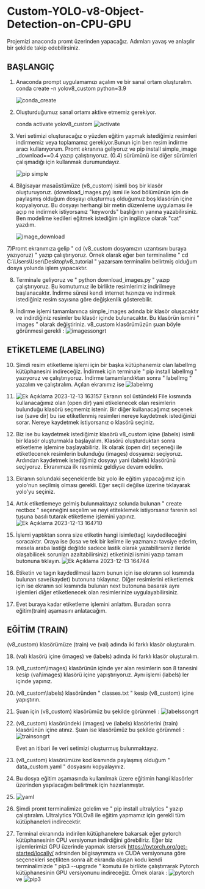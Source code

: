 # Custom-YOLO-v8-Object-Detection-on-CPU-GPU

Projemizi anaconda promt üzerinden yapacağız. Adımları yavaş ve anlaşılır bir şekilde takip edebilirsiniz.

## BAŞLANGIÇ ##

1) Anaconda prompt uygulamamızı açalım ve bir sanal ortam oluşturalım.
    conda create -n yolov8_custom python=3.9

    ![conda_create](https://github.com/Poyqraz/Custom-YOLO-v8-Object-Detection-on-CPU-GPU/assets/48729799/01e82d3a-5bac-4a60-9b6c-affc139411ba)

3) Oluşturduğumuz sanal ortamı aktive etmemiz gerekiyor.

   conda activate yolov8_custom
   ![activate](https://github.com/Poyqraz/Custom-YOLO-v8-Object-Detection-on-CPU-GPU/assets/48729799/4f27f433-48a0-46f1-9fe3-b3655b1e449a)

5) Veri setimizi oluşturacağız o yüzden eğitim yapmak istediğimiz resimleri indirmemiz veya toplamamız gerekiyor.Bunun için ben resim indirme aracı kullanıyorum. Promt ekranına geliyoruz ve
   pip install simple_image _download==0.4 yazıp çalıştırıyoruz. (0.4) sürümünü ise diğer sürümleri çalışmadığı için kullanmak durumundayız. 

   ![pip simple](https://github.com/Poyqraz/Custom-YOLO-v8-Object-Detection-on-CPU-GPU/assets/48729799/823e7767-7e3f-46f5-83bc-5d4869104fb4)

6) Bilgisayar masaüstümüze (v8_custom) isimli boş bir klasör oluşturuyoruz. (download_images.py) ismi ile kod bölümünün için de paylaşmış olduğum dosyayı oluşturmuş olduğumuz boş klasörün içine kopyalıyoruz. Bu dosyayı herhangi bir metin düzenleme uygulaması ile açıp ne indirmek istiyorsanız "keywords" başlığının yanına yazabilirsiniz. Ben modelime kedileri eğitmek istediğim için ingilizce olarak "cat" yazdım.
   
   ![image_download](https://github.com/Poyqraz/Custom-YOLO-v8-Object-Detection-on-CPU-GPU/assets/48729799/0ab21af6-6d92-4e2a-a1c6-ea94446d445f)


7)Promt ekranımıza gelip " cd (v8_custom dosyamızın uzantısını buraya yazıyoruz) " yazıp çalıştırıyoruz. Örnek olarak eğer ben terminalime " cd C:\Users\User\Desktop\v8_tutorial " yazarsam terminalim belirtmiş olduğum dosya yolunda işlem yapacaktır.
   

8) Terminale geliyoruz ve " python download_images.py " yazıp çalıştırıyoruz. Bu komutumuz ile birlikte resimlerimiz indirilmeye başlanacaktır. İndirme süresi kendi internet hızınıza ve indirmek istediğiniz resim sayısına göre değişkenlik gösterebilir.

9) İndirme işlemi tamamlanınca simple_images adında bir klasör oluşacaktır ve indirdiğiniz resimler bu klasör içinde bulunacaktır. Bu klasörün ismini " images " olarak değiştiriniz. v8_custom klasörümüzün şuan böyle görünmesi gerekli :  ![imagessongrt](https://github.com/Poyqraz/Custom-YOLO-v8-Object-Detection-on-CPU-GPU/assets/48729799/3425a756-f4a5-44f2-9160-9a60f1f66b57)

## ETİKETLEME (LABELING) ##

10) Şimdi resim etiketleme işlemi için bir başka kütüphanemiz olan labelImg kütüphanesini indireceğiz. İndirmek için terminale " pip install labelImg " yazıyoruz ve çalıştırıyoruz. İndirme tamamlandıktan sonra " labelImg " yazalım ve çalıştıralım. Açılan ekranımız ise ![labelımg](https://github.com/Poyqraz/Custom-YOLO-v8-Object-Detection-on-CPU-GPU/assets/48729799/30f789e3-da4e-4dc0-9a95-5395f4c9b408)

11) ![Ek Açıklama 2023-12-13 163157](https://github.com/Poyqraz/Custom-YOLO-v8-Object-Detection-on-CPU-GPU/assets/48729799/a5aa3357-f441-480a-a1c0-de3a884edacf) Ekranın sol üstündeki File kısmında kullanacağımız olan (open dir) yani etikelenecek olan resimlerin bulunduğu klasörü seçmemiz istenir. Bir diğer kullanacağımız seçenek ise (save dir) bu ise etiketlenmiş resimleri nereye kaydetmek istediğinizi sorar. Nereye kaydetmek istiyorsanız o klasörü seçiniz.

12) Biz ise bu kaydetmek istediğimiz klasörü v8_custom içine (labels) isimli bir klasör oluşturmakla başlayalım. Klasörü oluşturduktan sonra etiketleme işlemine başlayabiliriz. İlk olarak (open dir) seçeneği ile etiketlecenek resimlerin bulunduğu (images) dosyamızı seçiyoruz. Ardından kaydetmek istediğimiz dosyayı yani (labels) klasörünü seçiyoruz. Ekranımıza ilk resmimiz geldiyse devam edelim.

13) Ekranın solundaki seçeneklerde biz yolo ile eğitim yapacağımız için yolo'nun seçilmiş olması gerekli. Eğer seçili değilse üzerine tıklayarak yolo'yu seçiniz.

14) Artık etiketlemeye gelmiş bulunmaktayız solunda bulunan " create rectbox " seçeneğini seçelim ve neyi etiteklemek istiyorsanız farenin sol tuşuna basılı tutarak etiketleme işlemini yapınız. ![Ek Açıklama 2023-12-13 164710](https://github.com/Poyqraz/Custom-YOLO-v8-Object-Detection-on-CPU-GPU/assets/48729799/3672ab08-f153-4fa9-9517-c0abcc3abefc)


15) İşlemi yaptıktan sonra size etiketin hangi isimle(tag) kaydedileceğini soracaktır. Oraya ise (kısa ve tek bir kelime ile yazmanızı tavsiye ederim, mesela araba lastiği değilde sadece lastik olarak yazabilirseniz ileride olaşabilicek sorunları azaltabilirsiniz) etiketinizi ismini yazıp tamam butonuna tıklayın.  ![Ek Açıklama 2023-12-13 164744](https://github.com/Poyqraz/Custom-YOLO-v8-Object-Detection-on-CPU-GPU/assets/48729799/e5853555-8dc1-4e40-84c4-da69aca1449c)


16) Etiketin ve tagın kaydedilmesi lazım bunun için ise ekranın sol kısmında bulunan save(kaydet) butonuna tıklayınız. Diğer resimlerini etiketlemek için ise ekranın sol kısmında bulunan next butonuna basarak aynı işlemleri diğer etiketlenecek olan resimlerinize uygulayabilirsiniz.

17) Evet buraya kadar etiketleme işlemini anlattım. Buradan sonra eğitim(train) aşamasını anlatacağım.

## EĞİTİM (TRAIN) ##

(v8_custom) klasörümüze (train) ve (val) adında iki farklı klasör oluşturalım.

18) (val) klasörü içine (images) ve (labels) adında iki farklı klasör oluşturalım.

19) (v8_custom\images) klasörünün içinde yer alan resimlerin son 8 tanesini kesip (val\images) klasörü içine yapıştırıyoruz. Aynı işlemi (labels) ler içinde yapınız.
20) (v8_custom\labels) klasöründen " classes.txt " kesip (v8_custom) içine yapıştırın.

21) Şuan için (v8_custom) klasörümüz bu şekilde görünmeli :  ![labelssongrt](https://github.com/Poyqraz/Custom-YOLO-v8-Object-Detection-on-CPU-GPU/assets/48729799/c0bace79-4f5f-41bb-9382-85349d30adee)

22) (v8_custom) klasöründeki (images) ve (labels) klasörlerini (train) klasörünün içine atınız.
     Şuan ise klasörümüz bu şekilde görünmeli : ![trainsongrt](https://github.com/Poyqraz/Custom-YOLO-v8-Object-Detection-on-CPU-GPU/assets/48729799/723d5b6f-4673-4519-a03f-b26715261969)

    Evet an itibari ile veri setimizi oluşturmuş bulunmaktayız.

23) (v8_custom) klasörümüze kod kısmında paylaşmış olduğum " data_custom.yaml " dosyasını kopyalayınız.
24) Bu dosya eğitim aşamasında kullanılmak üzere eğitimin hangi klasörler üzerinden yapılacağını belirtmek için hazırlanmıştır.

25) ![yaml](https://github.com/Poyqraz/Custom-YOLO-v8-Object-Detection-on-CPU-GPU/assets/48729799/2268ce9e-f874-4a6e-b4df-9071b4df901d)

26) Şimdi promt terminalimize gelelim ve " pip install ultralytics " yazıp çalıştıralım. Ultralytics YOLOv8 ile eğitim yapmamız için gerekli tüm kütüphaneleri indirecektir.
27) Terminal ekranında indirilen kütüphanelere bakarsak eğer pytorch kütüphanesinin CPU versiyonun indirdiğini görebiliriz. Eğer biz işlemlerimizi GPU üzerinde yapmak istersek https://pytorch.org/get-started/locally/ adrsinden bilgisayrımıza ve CUDA versiyonuna göre seçenekleri seçtikten sonra alt ekranda oluşan kodu kendi terminalimizde 
" pip3 --upgrade " komutu ile birlikte çalıştırrarak Pytorch kütüphanesinin GPU versiyonunu indireceğiz. Örnek olarak :  ![pytorch](https://github.com/Poyqraz/Custom-YOLO-v8-Object-Detection-on-CPU-GPU/assets/48729799/0391c938-0a92-4146-b30d-cc70fbd3c126) ve ![pip3](https://github.com/Poyqraz/Custom-YOLO-v8-Object-Detection-on-CPU-GPU/assets/48729799/d98f2be4-fd72-4841-af01-dd8013dec101)











